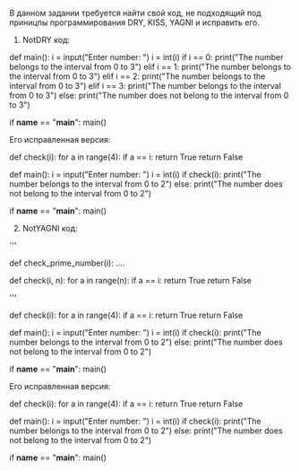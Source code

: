 В данном задании требуется найти свой код, не подходящий под приницпы программирования DRY, KISS, YAGNI и исправить его.

1. NotDRY код:

def main():
    i = input("Enter number: ")
    i = int(i)
    if i == 0:
        print("The number belongs to the interval from 0 to 3")
    elif i == 1:
        print("The number belongs to the interval from 0 to 3")
    elif i == 2:
        print("The number belongs to the interval from 0 to 3")
    elif i == 3:
        print("The number belongs to the interval from 0 to 3")
    else:
        print("The number does not belong to the interval from 0 to 3")

if __name__ == "__main__":
    main()

Его исправленная версия:

def check(i):
    for a in range(4):
        if a == i:
            return True
    return False


def main():
    i = input("Enter number: ")
    i = int(i)
    if check(i):
        print("The number belongs to the interval from 0 to 2")
    else:
        print("The number does not belong to the interval from 0 to 2")

if __name__ == "__main__":
    main()

2. NotYAGNI код:

'''

def check_prime_number(i):
    ....

def check(i, n):
    for a in range(n):
        if a == i:
            return True
    return False

'''

def check(i):
    for a in range(4):
        if a == i:
            return True
    return False


def main():
    i = input("Enter number: ")
    i = int(i)
    if check(i):
        print("The number belongs to the interval from 0 to 2")
    else:
        print("The number does not belong to the interval from 0 to 2")

if __name__ == "__main__":
    main()

Его исправленная версия:

def check(i):
    for a in range(4):
        if a == i:
            return True
        return False


def main():
    i = input("Enter number: ")
    i = int(i)
    if check(i):
        print("The number belongs to the interval from 0 to 2")
    else:
        print("The number does not belong to the interval from 0 to 2")

if __name__ == "__main__":
    main()
